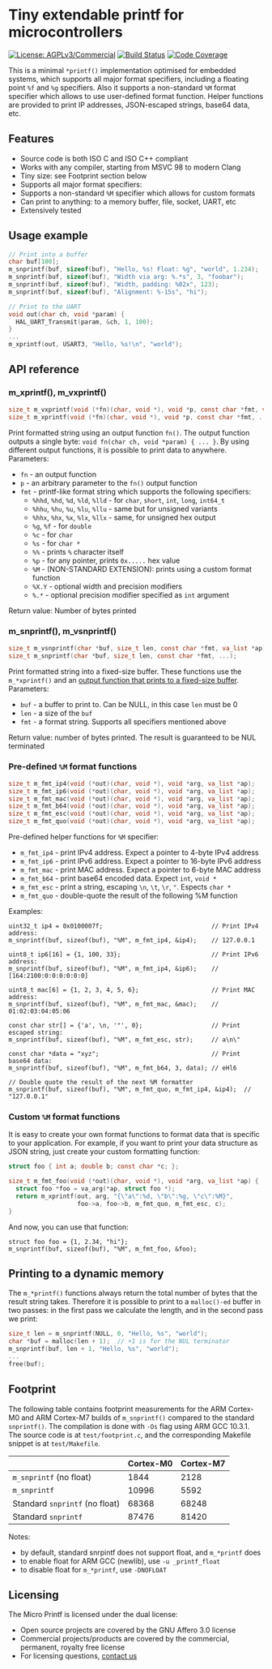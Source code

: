 # Tiny extendable printf for microcontrollers

[![License: AGPLv3/Commercial](https://img.shields.io/badge/License-AGPLv3%20or%20Commercial-green.svg)](https://www.gnu.org/licenses/agpl-3.0)
[![Build Status](https://github.com/cesanta/micro-printf/workflows/test/badge.svg)](https://github.com/cesanta/micro-printf/actions)
[![Code Coverage](https://codecov.io/gh/cesanta/micro-printf/branch/master/graph/badge.svg)](https://codecov.io/gh/cesanta/micro-printf)

This is a minimal `*printf()` implementation optimised for embedded systems,
which supports all major format specifiers, including a floating point `%f` and
`%g` specifiers.  Also it supports a non-standard `%M` format specifier which
allows to use user-defined format function. Helper functions are provided to
print IP addresses, JSON-escaped strings, base64 data, etc.

## Features

- Source code is both ISO C and ISO C++ compliant
- Works with any compiler, starting from MSVC 98 to modern Clang
- Tiny size: see Footprint section below
- Supports all major format specifiers:
- Supports a non-standard `%M` specifier which allows for custom formats
- Can print to anything: to a memory buffer, file, socket, UART, etc
- Extensively tested

## Usage example

```c
// Print into a buffer
char buf[100];
m_snprintf(buf, sizeof(buf), "Hello, %s! Float: %g", "world", 1.234);
m_snprintf(buf, sizeof(buf), "Width via arg: %.*s", 3, "foobar");
m_snprintf(buf, sizeof(buf), "Width, padding: %02x", 123);
m_snprintf(buf, sizeof(buf), "Alignment: %-15s", "hi");

// Print to the UART
void out(char ch, void *param) {
  HAL_UART_Transmit(param, &ch, 1, 100);
}
...
m_xprintf(out, USART3, "Hello, %s!\n", "world");
```

## API reference

### m\_xprintf(), m\_vxprintf()
```c
size_t m_vxprintf(void (*fn)(char, void *), void *p, const char *fmt, va_list *);
size_t m_xprintf(void (*fn)(char, void *), void *p, const char *fmt, ...);
```

Print formatted string using an output function `fn()`. The output function
outputs a single byte: `void fn(char ch, void *param) { ... }`. By using
different output functions, it is possible to print data to anywhere.
Parameters:
- `fn` - an output function
- `p` - an arbitrary parameter to the `fn()` output function
- `fmt` - printf-like format string which supports the following specifiers:
  - `%hhd`, `%hd`, `%d`, `%ld`, `%lld` - for `char`, `short`, `int`, `long`, `int64_t`
  - `%hhu`, `%hu`, `%u`, `%lu`, `%llu` - same but for unsigned variants
  - `%hhx`, `%hx`, `%x`, `%lx`, `%llx` - same, for unsigned hex output
  - `%g`, `%f` - for `double`
  - `%c` - for `char`
  - `%s` - for `char *`
  - `%%` - prints `%` character itself
  - `%p` - for any pointer, prints `0x.....` hex value
  - `%M` - (NON-STANDARD EXTENSION): prints using a custom format function
  - `%X.Y` - optional width and precision modifiers
  - `%.*` - optional precision modifier specified as `int` argument

Return value: Number of bytes printed

### m\_snprintf(), m\_vsnprintf()
```c
size_t m_vsnprintf(char *buf, size_t len, const char *fmt, va_list *ap);
size_t m_snprintf(char *buf, size_t len, const char *fmt, ...);
```

Print formatted string into a fixed-size buffer. These functions use the
`m_*xprintf()` and an [output function that prints to a fixed-size
buffer](https://github.com/cesanta/micro-printf/blob/b9ff53f434375486a60dec53b3090d180a73f6e9/micro_printf.c#L37-L53).
Parameters:
- `buf` - a buffer to print to. Can be NULL, in this case `len` must be 0
- `len` - a size of the `buf`
- `fmt` - a format string. Supports all specifiers mentioned above

Return value: number of bytes printed. The result is guaranteed to be NUL terminated

### Pre-defined `%M` format functions

```c
size_t m_fmt_ip4(void (*out)(char, void *), void *arg, va_list *ap);
size_t m_fmt_ip6(void (*out)(char, void *), void *arg, va_list *ap);
size_t m_fmt_mac(void (*out)(char, void *), void *arg, va_list *ap);
size_t m_fmt_b64(void (*out)(char, void *), void *arg, va_list *ap);
size_t m_fmt_esc(void (*out)(char, void *), void *arg, va_list *ap);
size_t m_fmt_quo(void (*out)(char, void *), void *arg, va_list *ap);
```

Pre-defined helper functions for `%M` specifier:
- `m_fmt_ip4` - print IPv4 address. Expect a pointer to 4-byte IPv4 address
- `m_fmt_ip6` - print IPv6 address. Expect a pointer to 16-byte IPv6 address
- `m_fmt_mac` - print MAC address. Expect a pointer to 6-byte MAC address
- `m_fmt_b64` - print base64 encoded data. Expect `int`, `void *`
- `m_fmt_esc` - print a string, escaping `\n`, `\t`, `\r`, `"`. Espects `char *`
- `m_fmt_quo` - double-quote the result of the following %M function

Examples:

```
uint32_t ip4 = 0x0100007f;                              // Print IPv4 address:
m_snprintf(buf, sizeof(buf), "%M", m_fmt_ip4, &ip4);    // 127.0.0.1

uint8_t ip6[16] = {1, 100, 33};                         // Print IPv6 address:
m_snprintf(buf, sizeof(buf), "%M", m_fmt_ip4, &ip6);    // [164:2100:0:0:0:0:0:0]

uint8_t mac[6] = {1, 2, 3, 4, 5, 6};                    // Print MAC address:
m_snprintf(buf, sizeof(buf), "%M", m_fmt_mac, &mac);    // 01:02:03:04:05:06

const char str[] = {'a', \n, '"', 0};                   // Print escaped string:
m_snprintf(buf, sizeof(buf), "%M", m_fmt_esc, str);     // a\n\"

const char *data = "xyz";                               // Print base64 data:
m_snprintf(buf, sizeof(buf), "%M", m_fmt_b64, 3, data); // eHl6

// Double quote the result of the next %M formatter
m_snprintf(buf, sizeof(buf), "%M", m_fmt_quo, m_fmt_ip4, &ip4);  // "127.0.0.1"
```

### Custom `%M` format functions

It is easy to create your own format functions to format data that is
specific to your application. For example, if you want to print your
data structure as JSON string, just create your custom formatting function:

```c
struct foo { int a; double b; const char *c; };

size_t m_fmt_foo(void (*out)(char, void *), void *arg, va_list *ap) {
  struct foo *foo = va_arg(*ap, struct foo *);
  return m_xprintf(out, arg, "{\"a\":%d, \"b\":%g, \"c\":%M}",
                   foo->a, foo->b, m_fmt_quo, m_fmt_esc, c);
}
```

And now, you can use that function:

```
struct foo foo = {1, 2.34, "hi"};
m_snprintf(buf, sizeof(buf), "%M", m_fmt_foo, &foo);
```

## Printing to a dynamic memory

The `m_*printf()` functions always return the total number of bytes that the
result string takes. Therefore it is possible to print to a `malloc()-ed`
buffer in two passes: in the first pass we calculate the length, and in the
second pass we print:

```c
size_t len = m_snprintf(NULL, 0, "Hello, %s", "world");
char *buf = malloc(len + 1);  // +1 is for the NUL terminator
m_snprintf(buf, len + 1, "Hello, %s", "world");
...
free(buf);
```

## Footprint

The following table contains footprint measurements for the ARM Cortex-M0
and ARM Cortex-M7 builds of `m_snprintf()` compared to the standard
`snprintf()`. The compilation is done with `-Os` flag using ARM GCC 10.3.1.
The source code is at `test/footprint.c`, and the corresponding Makefile
snippet is at `test/Makefile`.

|                            | Cortex-M0 | Cortex-M7 |
| -------------------------- | --------- | --------- |
| `m_snprintf` (no float)    | 1844      | 2128      |
| `m_snprintf`               | 10996     | 5592      |
| Standard `snprintf`  (no float)  | 68368     | 68248     |
| Standard `snprintf`        | 87476     | 81420     |

Notes:
- by default, standard snrpintf does not support float, and `m_*printf` does 
- to enable float for ARM GCC (newlib), use `-u _printf_float`
- to disable float for `m_*printf`, use `-DNOFLOAT`

## Licensing

The Micro Printf is licensed under the dual license:
- Open source projects are covered by the GNU Affero 3.0 license
- Commercial projects/products are covered by the commercial,
  permanent, royalty free license
- For licensing questions, [contact us](https://mongoose.ws/contact/)
